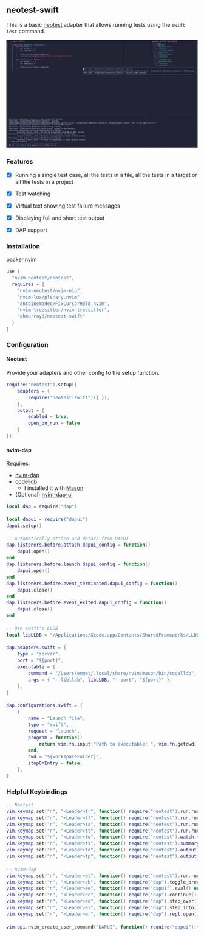 ## neotest-swift

This is a basic [neotest](https://github.com/nvim-neotest/neotest) adapter that allows running tests using the `swift test` command.

![screenshot](images/neotest-swift.png)

### Features

- [x] Running a single test case, all the tests in a file, all the tests in a target or all the tests in a project
- [x] Test watching
- [x] Virtual text showing test failure messages
- [x] Displaying full and short test output
- [x] DAP support


### Installation

[packer.nvim](https://github.com/wbthomason/packer.nvim)

```lua
use {
  "nvim-neotest/neotest",
  requires = {
    "nvim-neotest/nvim-nio",
    "nvim-lua/plenary.nvim",
    "antoinemadec/FixCursorHold.nvim",
    "nvim-treesitter/nvim-treesitter",
    "ehmurray8/neotest-swift"
  }
}
```


### Configuration

#### Neotest

Provide your adapters and other config to the setup function.

```lua
require("neotest").setup({
	adapters = {
		require("neotest-swift")({ }),
	},
    output = {
        enabled = true,
        open_on_run = false
    }
})
```

#### nvim-dap

Requires:
* [nvim-dap](https://github.com/mfussenegger/nvim-dap)
* [codelldb](https://github.com/vadimcn/codelldb)
  * I installed it with [Mason](https://github.com/williamboman/mason.nvim)
* (Optional) [nvim-dap-ui](https://github.com/rcarriga/nvim-dap-ui)


```lua
local dap = require("dap")

local dapui = require("dapui")
dapui.setup()

-- Automatically attach and detach from DAPUI
dap.listeners.before.attach.dapui_config = function()
	dapui.open()
end
dap.listeners.before.launch.dapui_config = function()
	dapui.open()
end
dap.listeners.before.event_terminated.dapui_config = function()
	dapui.close()
end
dap.listeners.before.event_exited.dapui_config = function()
	dapui.close()
end

-- Use swift's LLDB
local libLLDB = "/Applications/Xcode.app/Contents/SharedFrameworks/LLDB.framework/Versions/A/LLDB"

dap.adapters.swift = {
	type = "server",
	port = "${port}",
	executable = {
		command = "/Users/emmet/.local/share/nvim/mason/bin/codelldb", -- Use your exectuable I got this from Mason
		args = { "--liblldb", libLLDB, "--port", "${port}" },
	},
}

dap.configurations.swift = {
	{
		name = "Launch file",
		type = "swift",
		request = "launch",
		program = function()
			return vim.fn.input("Path to executable: ", vim.fn.getcwd() .. "/", "file")
		end,
		cwd = "${workspaceFolder}",
		stopOnEntry = false,
	},
}
```


### Helpful Keybindings

```lua
-- Neotest
vim.keymap.set("n", "<Leader>tr", function() require("neotest").run.run() end, { desc = 'Run nearest test' })
vim.keymap.set("n", "<Leader>tf", function() require("neotest").run.run(vim.fn.expand("%")) end, { desc = 'Run all tests in file' })
vim.keymap.set("n", "<Leader>ta", function() require("neotest").run.run({ suite = true }) end, { desc = 'Run all tests in project' })
vim.keymap.set("n", "<Leader>tt", function() require("neotest").run.run({ suite = true, extra_args = { target = true } }) end, { desc = 'Run all tests in target (swift).' })
vim.keymap.set("n", "<Leader>tw", function() require("neotest").watch.toggle() end, { silent = true, desc = 'Watch test' })
vim.keymap.set("n", "<Leader>ts", function() require("neotest").summary.toggle() end, { silent = true, desc = 'Test summary' })
vim.keymap.set("n", "<Leader>to", function() require("neotest").output.open({ short = true, enter = true }) end, { silent = true, desc = 'Open test output' })
vim.keymap.set("n", "<Leader>tp", function() require("neotest").output_panel.toggle() end, { silent = true, desc = 'Toggle test output pane' })

-- nvim-dap
vim.keymap.set("n", "<Leader>et", function() require("neotest").run.run({ strategy = "dap" }) end, { desc = 'Debug nearest test' })
vim.keymap.set("n", "<Leader>eb", function() require("dap").toggle_breakpoint() end, { desc = "Debug set breakpoint" })
vim.keymap.set("n", "<leader>ee", function() require("dapui").eval() end, { desc = "Debug evaluate" })
vim.keymap.set("n", "<Leader>ec", function() require("dap").continue() end, { desc = "Debug continue" })
vim.keymap.set("n", "<Leader>eo", function() require("dap").step_over() end, { desc = "Debug step over" })
vim.keymap.set("n", "<Leader>ei", function() require("dap").step_into() end, { desc = "Debug step into" })
vim.keymap.set("n", "<Leader>er", function() require("dap").repl.open() end, { desc = "Debug run repl" })

vim.api.nvim_create_user_command("DAPUI", function() require("dapui").toggle() end, { desc = "Open DAPUI" })
```

